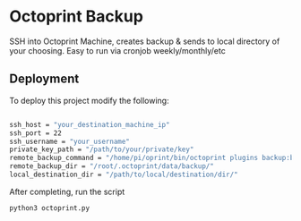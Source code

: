 
# Octoprint Backup

SSH into Octoprint Machine, creates backup & sends to local directory of your choosing. Easy to run via cronjob weekly/monthly/etc




## Deployment

To deploy this project modify the following:

```bash

ssh_host = "your_destination_machine_ip"
ssh_port = 22
ssh_username = "your_username"
private_key_path = "/path/to/your/private/key"
remote_backup_command = "/home/pi/oprint/bin/octoprint plugins backup:backup"
remote_backup_dir = "/root/.octoprint/data/backup/"
local_destination_dir = "/path/to/local/destination/dir/"
```

After completing, run the script

```python3 octoprint.py```


